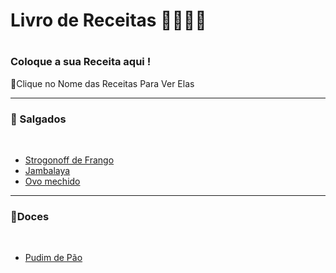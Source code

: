 <h1>Livro de Receitas 👩‍🍳👨‍🍳<h1>
  
  ### Coloque a sua Receita aqui !
  🧾Clique no Nome das Receitas Para Ver Elas <br>
  <hr>
  
<h3>🧂 Salgados</h3>       <br>
  
- <a href="https://github.com/jovemm0nge/livro-de-receitas/blob/master/receitas/Strognoff-de-frango.md"> Strogonoff de Frango</a> 
- <a href="https://github.com/jovemm0nge/livro-de-receitas/blob/master/receitas/Jambalaya.md"> Jambalaya </a>
- <a href="https://github.com/jovemm0nge/livro-de-receitas/blob/master/receitas/ovo_mexido.md"> Ovo mechido </a><br>
<hr> 
<h3> 🍪Doces</h3>        <br>
  
 - <a href="https://github.com/jovemm0nge/livro-de-receitas/blob/master/receitas/Pudim-de-pao.md"> Pudim de Pão</a> 

